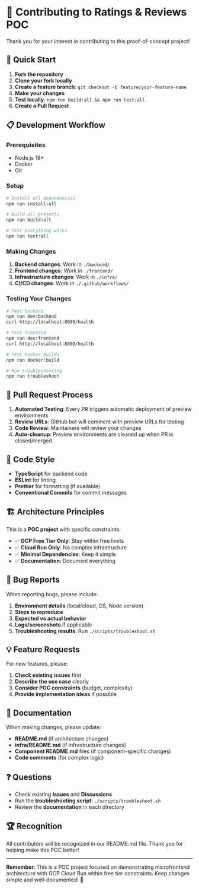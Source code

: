 # 🤝 Contributing to Ratings & Reviews POC

Thank you for your interest in contributing to this proof-of-concept project!

## 🚀 Quick Start

1. **Fork the repository**
2. **Clone your fork locally**
3. **Create a feature branch**: `git checkout -b feature/your-feature-name`
4. **Make your changes**
5. **Test locally**: `npm run build:all && npm run test:all`
6. **Create a Pull Request**

## 📋 Development Workflow

### Prerequisites
- Node.js 18+
- Docker
- Git

### Setup
```bash
# Install all dependencies
npm run install:all

# Build all projects
npm run build:all

# Test everything works
npm run test:all
```

### Making Changes

1. **Backend changes**: Work in `./backend/`
2. **Frontend changes**: Work in `./frontend/`
3. **Infrastructure changes**: Work in `./infra/`
4. **CI/CD changes**: Work in `./.github/workflows/`

### Testing Your Changes

```bash
# Test backend
npm run dev:backend
curl http://localhost:8080/health

# Test frontend
npm run dev:frontend
curl http://localhost:8080/health

# Test Docker builds
npm run docker:build

# Run troubleshooting
npm run troubleshoot
```

## 🔄 Pull Request Process

1. **Automated Testing**: Every PR triggers automatic deployment of preview environments
2. **Review URLs**: GitHub bot will comment with preview URLs for testing
3. **Code Review**: Maintainers will review your changes
4. **Auto-cleanup**: Preview environments are cleaned up when PR is closed/merged

## 📝 Code Style

- **TypeScript** for backend code
- **ESLint** for linting
- **Prettier** for formatting (if available)
- **Conventional Commits** for commit messages

## 🏗️ Architecture Principles

This is a **POC project** with specific constraints:

- ✅ **GCP Free Tier Only**: Stay within free limits
- ✅ **Cloud Run Only**: No complex infrastructure
- ✅ **Minimal Dependencies**: Keep it simple
- ✅ **Documentation**: Document everything

## 🐛 Bug Reports

When reporting bugs, please include:

1. **Environment details** (local/cloud, OS, Node version)
2. **Steps to reproduce**
3. **Expected vs actual behavior**
4. **Logs/screenshots** if applicable
5. **Troubleshooting results**: Run `./scripts/troubleshoot.sh`

## 💡 Feature Requests

For new features, please:

1. **Check existing issues** first
2. **Describe the use case** clearly
3. **Consider POC constraints** (budget, complexity)
4. **Provide implementation ideas** if possible

## 📖 Documentation

When making changes, please update:

- **README.md** (if architecture changes)
- **infra/README.md** (if infrastructure changes)
- **Component README.md** files (if component-specific changes)
- **Code comments** (for complex logic)

## ❓ Questions

- Check existing **Issues** and **Discussions**
- Run the **troubleshooting script**: `./scripts/troubleshoot.sh`
- Review the **documentation** in each directory

## 🏆 Recognition

All contributors will be recognized in our README.md file. Thank you for helping make this POC better!

---

**Remember**: This is a POC project focused on demonstrating microfrontend architecture with GCP Cloud Run within free tier constraints. Keep changes simple and well-documented! 🎉